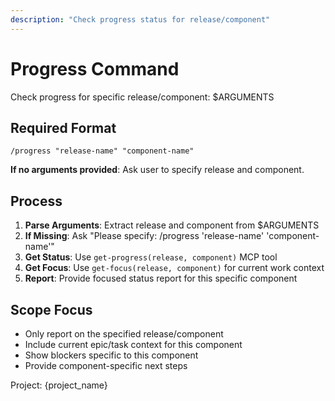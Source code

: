 ```yaml
---
description: "Check progress status for release/component"
---
```


# Progress Command

Check progress for specific release/component: $ARGUMENTS

## Required Format
`/progress "release-name" "component-name"`

**If no arguments provided**: Ask user to specify release and component.

## Process
1. **Parse Arguments**: Extract release and component from $ARGUMENTS
2. **If Missing**: Ask "Please specify: /progress 'release-name' 'component-name'"
3. **Get Status**: Use `get-progress(release, component)` MCP tool
4. **Get Focus**: Use `get-focus(release, component)` for current work context
5. **Report**: Provide focused status report for this specific component

## Scope Focus
- Only report on the specified release/component
- Include current epic/task context for this component
- Show blockers specific to this component
- Provide component-specific next steps

Project: {project_name}
